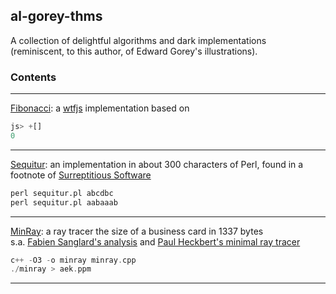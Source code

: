 ## al-gorey-thms

A collection of delightful algorithms and dark implementations  
(reminiscent, to this author, of Edward Gorey's illustrations).



### Contents

---

[Fibonacci](https://en.wikipedia.org/wiki/Fibonacci_sequence): a 
[wtfjs](http://wtfjs.com/2013/02/12/obfuscated-fibonacci) implementation based on 
```javascript
js> +[] 
0
```

---

[Sequitur](http://arxiv.org/pdf/cs.AI/9709102.pdf): an implementation in about 300 characters 
of Perl, found in a footnote of 
[Surreptitious Software](http://books.google.de/books?id=mig-bH3u0Z0C&printsec=frontcover&dq=isbn:0132702037)
```perl
perl sequitur.pl abcdbc  
perl sequitur.pl aabaaab
```

---

[MinRay](http://www.cs.utah.edu/~aek/code/card.cpp): a ray tracer the size of a business card in 1337 bytes  
s.a. [Fabien Sanglard's analysis](http://fabiensanglard.net/rayTracing_back_of_business_card/index.php)
and [Paul Heckbert's minimal ray tracer](https://www.cs.cmu.edu/~ph/)
```cpp
c++ -O3 -o minray minray.cpp  
./minray > aek.ppm
```


---
